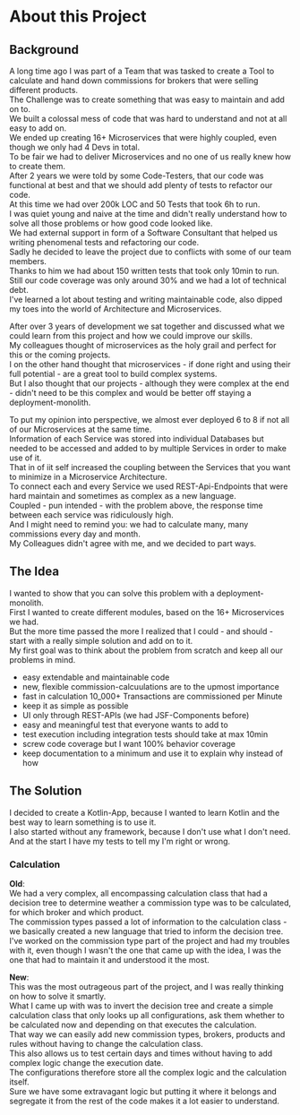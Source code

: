 # About this Project

## Background

A long time ago I was part of a Team that was tasked to create a Tool to
calculate and hand down commissions for brokers that were selling different
products.\
The Challenge was to create something that was easy to maintain and add on to.\
We built a colossal mess of code that was hard to understand and not at all
easy to add on.\
We ended up creating 16+ Microservices that were highly coupled, even though
we only had 4 Devs in total.\
To be fair we had to deliver Microservices and no one of us really knew how
to create them.\
After 2 years we were told by some Code-Testers, that our code was functional
at best and that we should add plenty of tests to refactor our code.\
At this time we had over 200k LOC and 50 Tests that took 6h to run.\
I was quiet young and naive at the time and didn't really understand how to
solve all those problems or how good code looked like.\
We had external support in form of a Software Consultant that helped us
writing phenomenal tests and refactoring our code.\
Sadly he decided to leave the project due to conflicts with some of our team
members.\
Thanks to him we had about 150 written tests that took only 10min to run.\
Still our code coverage was only around 30% and we had a lot of technical
debt.\
I've learned a lot about testing and writing maintainable code, also dipped my
toes into the world of Architecture and Microservices.

After over 3 years of development we sat together and discussed what we could
learn from this project and how we could improve our skills.\
My colleagues thought of microservices as the holy grail and perfect for this
or the coming projects.\
I on the other hand thought that microservices - if done right and using their
full potential - are a great tool to build complex systems.\
But I also thought that our projects - although they were complex at the end -
didn't need to be this complex and would be better off staying a
deployment-monolith.

To put my opinion into perspective, we almost ever deployed 6 to 8 if not all
of our Microservices at the same time.\
Information of each Service was stored into individual Databases but needed
to be accessed and added to by multiple Services in order to make use of it.\
That in of iit self increased the coupling between the Services that you want
to minimize in a Microservice Architecture.\
To connect each and every Service we used REST-Api-Endpoints that were hard
maintain and sometimes as complex as a new language.\
Coupled - pun intended - with the problem above, the response time between
each service was ridiculously high.\
And I might need to remind you: we had to calculate many, many commissions
every day and month.\
My Colleagues didn't agree with me, and we decided to part ways.

## The Idea

I wanted to show that you can solve this problem with a deployment-monolith.\
First I wanted to create different modules, based on the 16+ Microservices we
had.\
But the more time passed the more I realized that I could - and should - start
with a really simple solution and add on to it.\
My first goal was to think about the problem from scratch and keep all our
problems in mind.

- easy extendable and maintainable code
- new, flexible commission-calcuulations are to the upmost importance
- fast in calculation 10_000+ Transactions are commissioned per Minute
- keep it as simple as possible
- UI only through REST-APIs (we had JSF-Components before)
- easy and meaningful test that everyone wants to add to
- test execution including integration tests should take at max 10min
- screw code coverage but I want 100% behavior coverage
- keep documentation to a minimum and use it to explain why instead of how

## The Solution

I decided to create a Kotlin-App, because I wanted to learn Kotlin and the
best way to learn something is to use it.\
I also started without any framework, because I don't use what I don't need.\
And at the start I have my tests to tell my I'm right or wrong.

### Calculation

**Old**:\
We had a very complex, all encompassing calculation class that had a
decision tree to determine weather a commission type was to be calculated,
for which broker and which product.\
The commission types passed a lot of information to the calculation class -
we basically created a new language that tried to inform the decision tree.
I've worked on the commission type part of the project and had my troubles
with it, even though I wasn't the one that came up with the idea, I was the
one that had to maintain it and understood it the most.

**New**:\
This was the most outrageous part of the project, and I was really thinking
on how to solve it smartly.\
What I came up with was to invert the decision tree and create a simple
calculation class that only looks up all configurations, ask them whether
to be calculated now and depending on that executes the calculation.\
That way we can easily add new commission types, brokers, products and
rules without having to change the calculation class.\
This also allows us to test certain days and times without having to add
complex logic change the execution date.\
The configurations therefore store all the complex logic and the calculation
itself.\
Sure we have some extravagant logic but putting it where it belongs and
segregate it from the rest of the code makes it a lot easier to understand.
